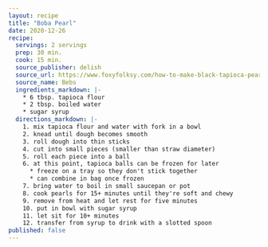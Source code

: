 ```yaml
---
layout: recipe
title: "Boba Pearl"
date: 2020-12-26
recipe:
  servings: 2 servings
  prep: 30 min.
  cook: 15 min.
  source_publisher: delish
  source_url: https://www.foxyfolksy.com/how-to-make-black-tapioca-pearls/#wprm-recipe-container-14533
  source_name: Bebs
  ingredients_markdown: |-
    * 6 tbsp. tapioca flour
    * 2 tbsp. boiled water
    * sugar syrup
  directions_markdown: |-
    1. mix tapioca flour and water with fork in a bowl
    2. knead until dough becomes smooth
    3. roll dough into thin sticks
    4. cut into small pieces (smaller than straw diameter)
    5. roll each piece into a ball
    6. at this point, tapioca balls can be frozen for later
      * freeze on a tray so they don't stick together
      * can combine in bag once frozen
    7. bring water to boil in small saucepan or pot
    8. cook pearls for 15+ minutes until they're soft and chewy
    9. remove from heat and let rest for five minutes
    10. put in bowl with sugar syrup
    11. let sit for 10+ minutes
    12. transfer from syrup to drink with a slotted spoon
published: false
---
```

